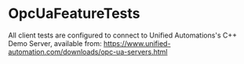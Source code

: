 # OpcUaFeatureTests

All client tests are configured to connect to Unified Automations's C++ Demo Server, available from:
https://www.unified-automation.com/downloads/opc-ua-servers.html